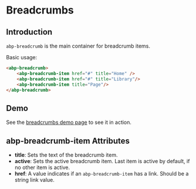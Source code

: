 # Breadcrumbs

## Introduction

`abp-breadcrumb` is the main container for breadcrumb items. 

Basic usage:

````html
<abp-breadcrumb>
    <abp-breadcrumb-item href="#" title="Home" />
    <abp-breadcrumb-item href="#" title="Library"/>
    <abp-breadcrumb-item title="Page"/>
</abp-breadcrumb>
````

## Demo

See the [breadcrumbs demo page](https://bootstrap-taghelpers.abp.io/Components/Breadcrumbs) to see it in action.

## abp-breadcrumb-item Attributes

- **title**: Sets the text of the breadcrumb item.
- **active**: Sets the active breadcrumb item. Last item is active by default, if no other item is active.
- **href**: A value indicates if an `abp-breadcrumb-item` has a link. Should be a string link value. 
